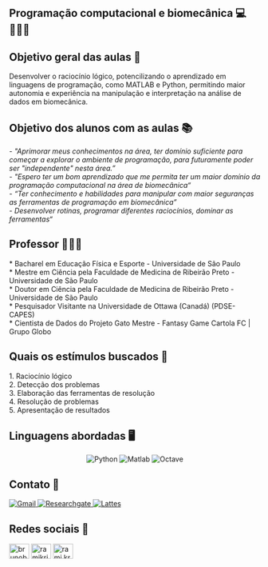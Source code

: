 <h2>Programação computacional e biomecânica 💻👨🏽‍💻</h2>

<h2>Objetivo geral das aulas 🎯</h2>
Desenvolver o raciocínio lógico, potencilizando o aprendizado em linguagens de programação, como MATLAB e Python, permitindo maior autonomia e experiência na manipulação e interpretação na análise de dados em biomecânica.

<h2>Objetivo dos alunos com as aulas 📚</h2>
- <i> "Aprimorar meus conhecimentos na área, ter domínio suficiente para começar a explorar o ambiente de programação, para futuramente poder ser "independente" nesta área.” </i><br>
- <i> "Espero ter um bom aprendizado que me permita ter um maior domínio da programação computacional na área de biomecânica“ </i><br>
- <i> “Ter conhecimento e habilidades para manipular com maior seguranças as ferramentas de programação em biomecânica” </i><br>
- <i> Desenvolver rotinas, programar diferentes raciocínios, dominar as ferramentas“ </i><br>

<h2>Professor 👨🏽‍🏫</h2>
* Bacharel em Educação Física e Esporte - Universidade de São Paulo<br>
* Mestre em Ciência pela Faculdade de Medicina de Ribeirão Preto - Universidade de São Paulo<br>
* Doutor em Ciência pela Faculdade de Medicina de Ribeirão Preto - Universidade de São Paulo<br>
* Pesquisador Visitante na Universidade de Ottawa (Canadá) (PDSE-CAPES)<br>
* Cientista de Dados do Projeto Gato Mestre - Fantasy Game Cartola FC | Grupo Globo<br>

<h2>Quais os estímulos buscados 💭</h2>
1. Raciocínio lógico<br>
2. Detecção dos problemas<br>
3. Elaboração das ferramentas de resolução<br>
4. Resolução de problemas<br>
5. Apresentação de resultados<br>

<h2>Linguagens abordadas  🖥️</h2>
<p align="center">
    <img alt="Python" src="https://img.shields.io/badge/python-3670A0?style=for-the-badge&logo=python&logoColor=ffdd543"/>
    <img alt="Matlab" src="https://img.shields.io/badge/MATLAB-orange.svg?&style=for-the-badge&logo=Jupyter&logoColor=white"/>
    <img alt="Octave" src="https://img.shields.io/badge/OCTAVE-darkblue?style=for-the-badge&logo=octave&logoColor=fcd683"/>
<br>
</p>
<h2>Contato 💬</h2>
<a href="mailto:brunosebdo@gmail.com"  >
    <img alt="Gmail" src="https://img.shields.io/badge/Gmail-D14836?style=for-the-badge&logo=gmail&logoColor=white" />
</a>
<a href="https://www.researchgate.net/profile/Bruno-Bedo"  >
    <img alt="Researchgate" src="https://img.shields.io/badge/ResearchGate-00CCBB?style=for-the-badge&logo=ResearchGate&logoColor=white"/>
</a>
<a href="http://buscatextual.cnpq.br/buscatextual/visualizacv.do?metodo=apresentar&id=K4361392P5"  >
    <img alt="Lattes" src="https://img.shields.io/badge/Lattes-0000FF?style=for-the-badge&logo=Lattes&logoColor=white"/>
</a> 
<br>
<h2>Redes sociais 🔗 </h2>
<p align="left">
<a href="https://twitter.com/brunobedo" target="blank"><img align="center" src="https://raw.githubusercontent.com/rahuldkjain/github-profile-readme-generator/master/src/images/icons/Social/twitter.svg" alt="brunobedo" height="30" width="40" /></a>
<a href="https://www.linkedin.com/in/bruno-bedo-6bb463181/" target="blank"><img align="center" src="https://raw.githubusercontent.com/rahuldkjain/github-profile-readme-generator/master/src/images/icons/Social/linked-in-alt.svg" alt="ramikrispin" height="30" width="40" /></a>
<a href="https://www.instagram.com/brunobedo/" target="blank"><img align="center" src="https://raw.githubusercontent.com/rahuldkjain/github-profile-readme-generator/master/src/images/icons/Social/instagram.svg" alt="rami.krispin" height="30" width="40" /></a>
